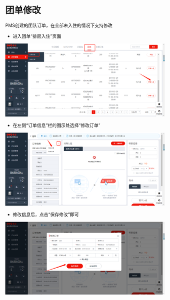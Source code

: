 # 团单修改

PMS创建的团队订单，在全部未入住的情况下支持修改

* 进入团单“排房入住”页面

![](../../../.gitbook/assets/image%20%28693%29.png)

* 在左侧“订单信息”栏的图示处选择“修改订单”

![](../../../.gitbook/assets/image%20%28673%29.png)

* 修改信息后，点击“保存修改”即可

![](../../../.gitbook/assets/image%20%28508%29.png)

